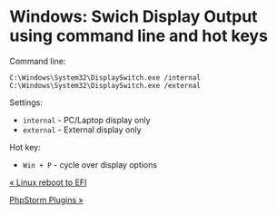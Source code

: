 # Windows: Swich Display Output using command line and hot keys

Command line:

    C:\Windows\System32\DisplaySwitch.exe /internal
    C:\Windows\System32\DisplaySwitch.exe /external

Settings:

*   `internal` - PC/Laptop display only
*   `external` - External display only

Hot key:

*   `Win + P` - cycle over display options

[« Linux reboot to EFI](linux-reboot-to-efi.html)

[PhpStorm Plugins »](phpstorm-plugins.html)


